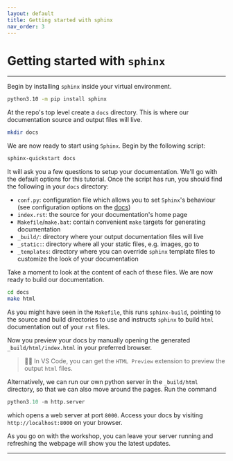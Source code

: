 ```yaml
---
layout: default
title: Getting started with sphinx
nav_order: 3
---
```


# Getting started with `sphinx`

---

Begin by installing `sphinx` inside your virtual environment.

```sh
python3.10 -m pip install sphinx
```

At the repo's top level create a `docs` directory. This is where our documentation source and
output files will live.

```sh
mkdir docs
```

We are now ready to start using `Sphinx`. Begin by the following script:

```sh
sphinx-quickstart docs
```

It will ask you a few questions to setup your documentation. We'll go with the default options for
this tutorial. Once the script has run, you should find the following in your `docs` directory:

- `conf.py`: configuration file which allows you to set `Sphinx`'s behaviour (see configuration
  options on the [docs](https://www.sphinx-doc.org/en/master/usage/configuration.html))
- `index.rst`: the source for your documentation's home page
- `Makefile`/`make.bat`: contain convenient `make` targets for generating documentation
- `_build/`: directory where your output documentation files will live
- `_static:`: directory where all your static files, e.g. images, go to
- `_templates`: directory where you can override `sphinx` template files to customize the look of
  your documentation

Take a moment to look at the content of each of these files. We are now ready to build our
documentation.

```sh
cd docs
make html
```

As you might have seen in the `Makefile`, this runs `sphinx-build`, pointing to the source and
build directories to use and instructs `sphinx` to build `html` documentation out of your `rst`
files.

Now you preview your docs by manually opening the generated `_build/html/index.html` in your
preferred browser.

> 💁‍♀️ In VS Code, you can get the `HTML Preview` extension to preview the output `html` files.

Alternatively, we can run our own python server in the `_build/html` directory, so that we can also
move around the pages. Run the command

```py
python3.10 -m http.server
```

which opens a web server at port `8000`. Access your docs by visiting `http://localhost:8000` on
your browser.

As you go on with the workshop, you can leave your server running and refreshing the webpage will
show you the latest updates.

---
